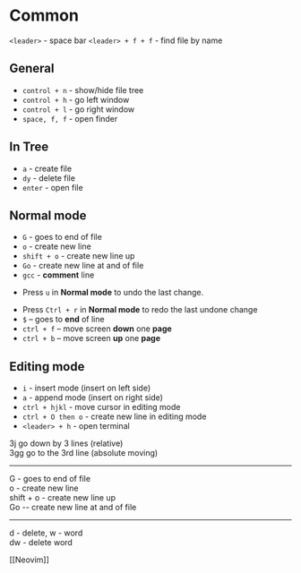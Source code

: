 # Common
`<leader>` - space bar
`<leader> + f + f` - find file by name

## General
- `control + n` - show/hide file tree
- `control + h` - go left window
- `control + l` - go right window
- `space, f, f` - open finder 
## In Tree
- `a` - create file
- `dy` - delete file
- `enter` - open file
## Normal mode
+ `G` - goes to end of file  
+ `o` - create new line  
+ `shift + o` - create new line up  
+ `Go` - create new line at and of file  
+ `gcc` - **comment** line
- Press `u` in **Normal mode** to undo the last change.
+ Press `Ctrl + r` in **Normal mode** to redo the last undone change
+ `$` – goes to **end** of line
+ `ctrl + f` – move screen **down** one **page**
+ `ctrl + b` – move screen **up** one **page**
## Editing mode
+ `i` - insert mode (insert on left side)
+ `a` - append mode (insert on right side)
+ `ctrl + hjkl` - move cursor in editing mode
+ `ctrl + O then o` - create new line in editing mode
+ `<leader> + h` - open terminal

3j  go down by 3 lines (relative)  
3gg go to the 3rd line (absolute moving)  
  
------  
G - goes to end of file  
o - create new line  
shift + o - create new line up  
Go -- create new line at and of file  
  
---  
d - delete, w - word  
dw - delete word

[[Neovim]]
